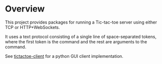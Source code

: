 # Overview

This project provides packages for running a Tic-tac-toe server using either TCP or HTTP+WebSockets. 

It uses a text protocol consisting of a single line of space-separated tokens, where the first token is the command
and the rest are arguments to the command.

See [tictactoe-client](https://github.com/jtaylorsoftware/tictactoe-client) for a python GUI client implementation.
